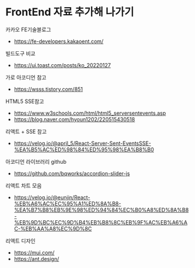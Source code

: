 # FrontEnd 자료 추가해 나가기

카카오 FE기술블로그
- https://fe-developers.kakaoent.com/

빌드도구 비교
- https://ui.toast.com/posts/ko_20220127

가로 아코디언 참고
- https://wsss.tistory.com/851

HTML5 SSE참고
- https://www.w3schools.com/html/html5_serversentevents.asp
- https://blog.naver.com/hyoun1202/220515430518

리액트 + SSE 참고
- https://velog.io/@april_5/React-Server-Sent-EventsSSE-%EA%B5%AC%ED%98%84%ED%95%98%EA%B8%B0

아코디언 라이브러리 github
- https://github.com/bqworks/accordion-slider-js

리액트 차트 모음
- https://velog.io/@eunjin/React-%EB%A6%AC%EC%95%A1%ED%8A%B8-%EA%B7%B8%EB%9E%98%ED%94%84%EC%B0%A8%ED%8A%B8-%EB%9D%BC%EC%9D%B4%EB%B8%8C%EB%9F%AC%EB%A6%AC-%EB%AA%A8%EC%9D%8C

리액트 디자인
- https://mui.com/
- https://ant.design/
